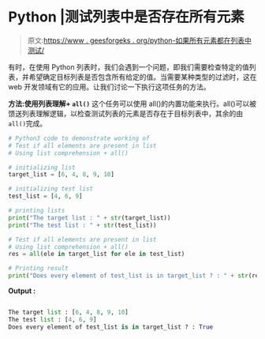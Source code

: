 # Python |测试列表中是否存在所有元素

> 原文:[https://www . geesforgeks . org/python-如果所有元素都在列表中测试/](https://www.geeksforgeeks.org/python-test-if-all-elements-are-present-in-list/)

有时，在使用 Python 列表时，我们会遇到一个问题，即我们需要检查特定的值列表，并希望确定目标列表是否包含所有给定的值。当需要某种类型的过滤时，这在 web 开发领域有它的应用。让我们讨论一下执行这项任务的方法。

**方法:使用列表理解+ `all()`**
这个任务可以使用 all()的内置功能来执行。all()可以被馈送列表理解逻辑，以检查测试列表的元素是否存在于目标列表中，其余的由`all()`完成。

```py
# Python3 code to demonstrate working of
# Test if all elements are present in list
# Using list comprehension + all()

# initializing list
target_list = [6, 4, 8, 9, 10]

# initializing test list 
test_list = [4, 6, 9]

# printing lists
print("The target list : " + str(target_list))
print("The test list : " + str(test_list))

# Test if all elements are present in list
# Using list comprehension + all()
res = all(ele in target_list for ele in test_list)

# Printing result
print("Does every element of test_list is in target_list ? : " + str(res))
```

**Output :**

```py

The target list : [6, 4, 8, 9, 10]
The test list : [4, 6, 9]
Does every element of test_list is in target_list ? : True

```